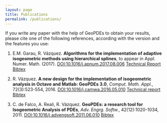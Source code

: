 ```yaml
---
layout: page
title: Publications
permalink: /publications/
---
```


If you write any paper with the help of GeoPDEs to obtain your results, please cite one of the following references, according with the version and the features you use:

1. E.M. Garau, R. Vázquez. **Algorithms for the implementation of adaptive isogeometric methods using hierarchical splines**, to appear in Appl. Numer. Math. (2017). [DOI:10.1016/j.apnum.2017.08.006](https://doi.org/10.1016/j.apnum.2017.08.006) [Technical Report](http://bibliograzia.imati.cnr.it/reports/algorithms-implementation-adaptive-isogeometric-methods-using-hierarchical-splines) <a href="{{ site.github.url }}/bibtex/geopdes_hierarchical.bib" target="_blank">Bibtex</a>

2. R. Vázquez. **A new design for the implementation of isogeometric analysis in Octave and Matlab: GeoPDEs 3.0**, _Comput. Math. Appl._, 72(3):523-554, 2016. [DOI:10.1016/j.camwa.2016.05.010](http://dx.doi.org/10.1016/j.camwa.2016.05.010) [Technical report](http://bibliograzia.imati.cnr.it/reports/new-design-implementation-isogeometric-analysis) <a href="{{ site.github.url }}/bibtex/geopdes_v3.bib" target="_blank">Bibtex</a>

3. C. de Falco, A. Reali, R. Vázquez. **GeoPDEs: a research tool for Isogeometric Analysis of PDEs**, _Adv. Engrg. Softw._, 42(12):1020-1034, 2011. [DOI:10.1016/j.advengsoft.2011.06.010](http://dx.doi.org/10.1016/j.advengsoft.2011.06.010) 
<a href="{{ site.github.url }}/bibtex/geopdes_v1.bib" target="_blank">Bibtex</a>
